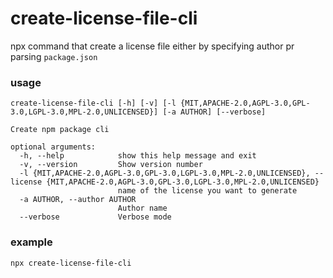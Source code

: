 # create-license-file-cli

npx command that create a license file either by specifying author pr parsing `package.json`

### usage

```
create-license-file-cli [-h] [-v] [-l {MIT,APACHE-2.0,AGPL-3.0,GPL-3.0,LGPL-3.0,MPL-2.0,UNLICENSED}] [-a AUTHOR] [--verbose]

Create npm package cli

optional arguments:
  -h, --help            show this help message and exit
  -v, --version         Show version number
  -l {MIT,APACHE-2.0,AGPL-3.0,GPL-3.0,LGPL-3.0,MPL-2.0,UNLICENSED}, --license {MIT,APACHE-2.0,AGPL-3.0,GPL-3.0,LGPL-3.0,MPL-2.0,UNLICENSED}
                        name of the license you want to generate
  -a AUTHOR, --author AUTHOR
                        Author name
  --verbose             Verbose mode

```

### example

```
npx create-license-file-cli

```